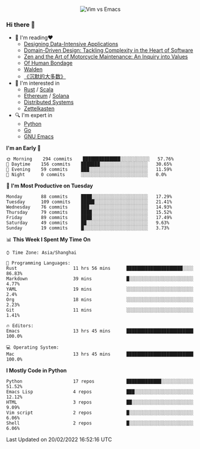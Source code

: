 <p align="center">
    <img src="https://gist.githubusercontent.com/coldnight/e696baffb094e71c96cb302118878eae/raw/40ea5053a6f66cc65f90f437e4173497da225958/banner.gif" alt="Vim vs Emacs" />
</p>

### Hi there 👋

- 📖 I'm reading❤️
    + [Designing Data-Intensive Applications](https://www.oreilly.com/library/view/designing-data-intensive-applications/9781491903063/)
    + [Domain-Driven Design: Tackling Complexity in the Heart of Software](https://www.dddcommunity.org/book/evans_2003/)
    + [Zen and the Art of Motorcycle Maintenance: An Inquiry into Values](https://en.wikipedia.org/wiki/Zen_and_the_Art_of_Motorcycle_Maintenance)
    + [Of Human Bondage](https://en.wikipedia.org/wiki/Of_Human_Bondage)
    + [Walden](https://en.wikipedia.org/wiki/Walden)
    + [《沉默的大多数》](https://en.wikipedia.org/wiki/Silent_majority)
- 🌱 I'm interested in
    + [Rust](https://www.rust-lang.org/) / [Scala](https://www.scala-lang.org/)
    + [Ethereum](https://ethereum.org/en/) / [Solana](https://solana.com/)
	+ [Distributed Systems](https://www.linuxzen.com/notes/topics/20200320174417_%E5%88%86%E5%B8%83%E5%BC%8F/)
	+ [Zettelkasten](https://www.linuxzen.com/notes/notes/20220120080920-slip_box/)
- 🔍 I'm expert in
    + [Python](https://www.python.org/)
    + [Go](https://go.dev/)
    + [GNU Emacs](https://www.gnu.org/software/emacs/)

<!--START_SECTION:waka-->
**I'm an Early 🐤** 

```text
🌞 Morning    294 commits    ██████████████░░░░░░░░░░░   57.76% 
🌆 Daytime    156 commits    ███████░░░░░░░░░░░░░░░░░░   30.65% 
🌃 Evening    59 commits     ███░░░░░░░░░░░░░░░░░░░░░░   11.59% 
🌙 Night      0 commits      ░░░░░░░░░░░░░░░░░░░░░░░░░   0.0%

```
📅 **I'm Most Productive on Tuesday** 

```text
Monday       88 commits     ████░░░░░░░░░░░░░░░░░░░░░   17.29% 
Tuesday      109 commits    █████░░░░░░░░░░░░░░░░░░░░   21.41% 
Wednesday    76 commits     ███░░░░░░░░░░░░░░░░░░░░░░   14.93% 
Thursday     79 commits     ████░░░░░░░░░░░░░░░░░░░░░   15.52% 
Friday       89 commits     ████░░░░░░░░░░░░░░░░░░░░░   17.49% 
Saturday     49 commits     ██░░░░░░░░░░░░░░░░░░░░░░░   9.63% 
Sunday       19 commits     █░░░░░░░░░░░░░░░░░░░░░░░░   3.73%

```


📊 **This Week I Spent My Time On** 

```text
⌚︎ Time Zone: Asia/Shanghai

💬 Programming Languages: 
Rust                     11 hrs 56 mins      █████████████████████░░░░   86.83% 
Markdown                 39 mins             █░░░░░░░░░░░░░░░░░░░░░░░░   4.77% 
YAML                     19 mins             ░░░░░░░░░░░░░░░░░░░░░░░░░   2.4% 
Org                      18 mins             ░░░░░░░░░░░░░░░░░░░░░░░░░   2.23% 
Git                      11 mins             ░░░░░░░░░░░░░░░░░░░░░░░░░   1.41%

🔥 Editors: 
Emacs                    13 hrs 45 mins      █████████████████████████   100.0%

💻 Operating System: 
Mac                      13 hrs 45 mins      █████████████████████████   100.0%

```

**I Mostly Code in Python** 

```text
Python                   17 repos            █████████████░░░░░░░░░░░░   51.52% 
Emacs Lisp               4 repos             ███░░░░░░░░░░░░░░░░░░░░░░   12.12% 
HTML                     3 repos             ██░░░░░░░░░░░░░░░░░░░░░░░   9.09% 
Vim script               2 repos             █░░░░░░░░░░░░░░░░░░░░░░░░   6.06% 
Shell                    2 repos             █░░░░░░░░░░░░░░░░░░░░░░░░   6.06%

```



 Last Updated on 20/02/2022 16:52:16 UTC
<!--END_SECTION:waka-->
